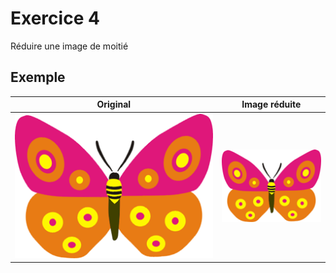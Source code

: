 # Exercice 4
 
Réduire une image de moitié

## Exemple

|Original|Image réduite|
|--------|--------------|
|![Original](images/original.png)|![Niveau de gris](images/moitie.png)|

